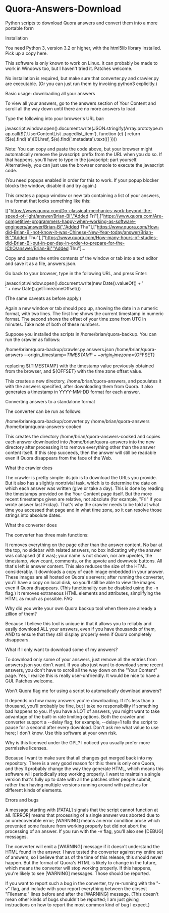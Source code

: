 # Quora-Answers-Download
Python scripts to download Quora answers and convert them into a more portable form


Installation

You need Python 3, version 3.2 or higher, with the html5lib library installed. Pick up a copy here.

This software is only known to work on Linux. It can probably be made to work in Windows too, but I haven't tried it. Patches welcome.

No installation is required, but make sure that converter.py and crawler.py are executable. (Or you can just run them by invoking python3 explicitly.)

Basic usage: downloading all your answers

To view all your answers, go to the answers section of Your Content and scroll all the way down until there are no more answers to load.

Type the following into your browser's URL bar:

javascript:window.open().document.write(JSON.stringify(Array.prototype.map.call($('.UserContentList .pagedlist_item'), function (e) { return [$(e).find('a')[0].href, $(e).find('.metadata').text()] })))

Note: You can copy and paste the code above, but your browser might automatically remove the javascript: prefix from the URL when you do so. If that happens, you'll have to type in the javascript: part yourself. Alternatively, you can just use the browser console to execute the javascript code.

(You need popups enabled in order for this to work. If your popup blocker blocks the window, disable it and try again.)

This creates a popup window or new tab containing a list of your answers, in a format that looks something like this:

[["https://www.quora.com/Do-classical-mechanics-work-beyond-the-speed-of-light/answer/Brian-Bi","Added Fri"],["https://www.quora.com/Are-competitive-programmers-happy-when-working-as-software-engineers/answer/Brian-Bi","Added Thu"],["https://www.quora.com/How-did-Brian-Bi-not-know-it-was-Chinese-New-Year-today/answer/Brian-Bi","Added Thu"],["https://www.quora.com/How-many-hours-of-studies-did-Brian-Bi-put-in-per-day-in-order-to-prepare-for-the-IChO/answer/Brian-Bi","Added Thu"]...

Copy and paste the entire contents of the window or tab into a text editor and save it as a file, answers.json.

Go back to your browser, type in the following URL, and press Enter:

javascript:window.open().document.write(new Date().valueOf() + '<br>' + new Date().getTimezoneOffset())

(The same caveats as before apply.)

Again a new window or tab should pop up, showing the date in a numeric format, with two lines. The first line shows the current timestamp in numeric format. The second shows the offset of your time zone from UTC in minutes. Take note of both of these numbers.

Suppose you installed the scripts in /home/brian/quora-backup. You can run the crawler as follows:

/home/brian/quora-backup/crawler.py answers.json /home/brian/quora-answers --origin_timestamp=${TIMESTAMP} --origin_timezone=${OFFSET}

replacing ${TIMESTAMP} with the timestamp value previously obtained from the browser, and ${OFFSET} with the time zone offset value.

This creates a new directory, /home/brian/quora-answers, and populates it with the answers specified, after downloading them from Quora. It also generates a timestamp in YYYY-MM-DD format for each answer.

Converting answers to a standalone format

The converter can be run as follows:

/home/brian/quora-backup/converter.py /home/brian/quora-answers /home/brian/quora-answers-cooked

This creates the directory /home/brian/quora-answers-cooked and copies each answer downloaded into /home/brian/quora-answers into the new directory after processing it to remove everything other than the answer content itself. If this step succeeds, then the answer will still be readable even if Quora disappears from the face of the Web.

What the crawler does

The crawler is pretty simple: its job is to download the URLs you provide. But it also has a slightly nontrivial task, which is to determine the date on which each answer was written (give or take a day). This is done by reading the timestamps provided on the Your Content page itself. But the more recent timestamps given are relative, not absolute (for example, "Fri" if you wrote answer last Friday). That's why the crawler needs to be told at what time you accessed that page and in what time zone, so it can resolve those strings into absolute dates.

What the converter does

The converter has three main functions:

It removes everything on the page other than the answer content. No bar at the top, no sidebar with related answers, no box indicating why the answer was collapsed (if it was); your name is not shown, nor are upvotes, the timestamp, view count, comments, or the upvote and downvote buttons. All that's left is answer content. This also reduces the size of the HTML considerably.
It downloads a copy of each image embedded in your answer. These images are all hosted on Quora's servers; after running the converter, you'll have a copy on local disk, so you'll still be able to view the images even if Quora disappears. (This functionality can be disabled using the -n flag.)
It removes extraneous HTML elements and attributes, simplifying the HTML as much as possible.
FAQ

Why did you write your own Quora backup tool when there are already a zillion of them?

Because I believe this tool is unique in that it allows you to reliably and easily download ALL your answers, even if you have thousands of them, AND to ensure that they still display properly even if Quora completely disappears.

What if I only want to download some of my answers?

To download only some of your answers, just remove all the entries from answers.json you don't want. If you also just want to download some recent answers, you don't have to scroll all the way down on the "Your Content" page. Yes, I realize this is really user-unfriendly. It would be nice to have a GUI. Patches welcome.

Won't Quora flag me for using a script to automatically download answers?

It depends on how many answers you're downloading. If it's less than a thousand, you'll probably be fine, but I take no responsibility if something bad happens to you. If you have a LOT of answers, you might want to take advantage of the built-in rate limiting options. Both the crawler and converter support a --delay flag; for example, --delay=1 tells the script to pause for a second after every download. Don't ask me what value to use here; I don't know. Use this software at your own risk.

Why is this licensed under the GPL? I noticed you usually prefer more permissive licenses.

Because I want to make sure that all changes get merged back into my repository. There is a very good reason for this: there is only one Quora, and they'll probably change the way they generate HTML, which means this software will periodically stop working properly. I want to maintain a single version that's fully up to date with all the patches other people submit, rather than having multiple versions running around with patches for different kinds of elements.

Errors and bugs

A message starting with [FATAL] signals that the script cannot function at all. [ERROR] means that processing of a single answer was aborted due to an unrecoverable error; [WARNING] means an error condition arose which prevented some feature from working properly but did not abort the processing of an answer. If you run with the -v flag, you'll also see [DEBUG] messages.

The converter will emit a [WARNING] message if it doesn't understand the HTML found in the answer. I have tested the converter against my entire set of answers, so I believe that as of the time of this release, this should never happen. But the format of Quora's HTML is likely to change in the future, which means the converter will stop working properly. If this happens, you're likely to see [WARNING] messages. Those should be reported.

If you want to report such a bug in the converter, try re-running with the "-v" flag, and include with your report everything between the closest "Filename:" lines before and after the [WARNING] message. (This doesn't mean other kinds of bugs shouldn't be reported; I am just giving instructions on how to report the most common kind of bug I expect.)
